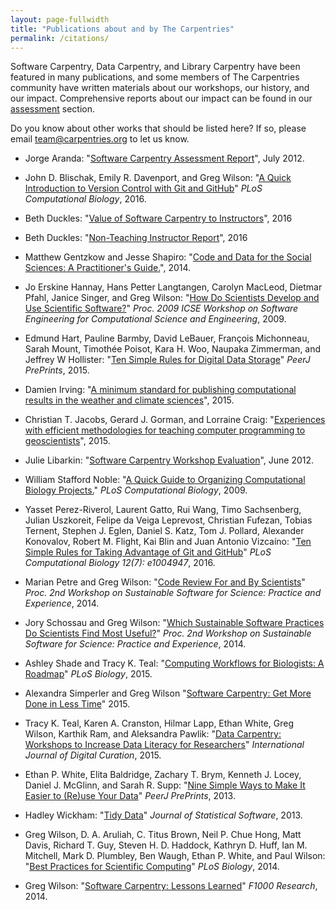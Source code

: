 ```yaml
---
layout: page-fullwidth
title: "Publications about and by The Carpentries"
permalink: /citations/
---
```


Software Carpentry, Data Carpentry, and Library Carpentry have been featured in many publications, and some members of The Carpentries community have written materials about our workshops, our history, and our impact. Comprehensive reports about our impact can be found in our <a href="{{site.url}}/assessment/">assessment</a> section. 

Do you know about other works that should be listed here? If so, please email <a href="mailto:team@carpentries.org">team@carpentries.org</a> to let us know.

<ul>

  <li>
    <p>
      Jorge Aranda: "<a href="https://software-carpentry.org/files/bib/aranda-assessment-2012-07.pdf">Software Carpentry Assessment Report</a>",
      July 2012.
    </p>
  </li>

  <li>
    <p>
      John D. Blischak, Emily R. Davenport, and Greg Wilson:
      "<a href="http://journals.plos.org/ploscompbiol/article?id=10.1371/journal.pcbi.1004668">A Quick Introduction to Version Control with Git and GitHub</a>"
      <em>PLoS Computational Biology</em>,
      2016.
    </p>
  </li>

  <li>
    <p>
      Beth Duckles:
      "<a href="https://software-carpentry.org/files/bib/duckles-instructor-engagement-2016.pdf">Value of Software Carpentry to Instructors</a>",
      2016
    </p>
  </li>

  <li>
    <p>
      Beth Duckles:
      "<a href="https://software-carpentry.org/files/bib/duckles-non-instructor-report-2016.pdf">Non-Teaching Instructor Report</a>",
      2016
    </p>
  </li>

  <li>
    <p>
      Matthew Gentzkow and Jesse Shapiro:
      "<a href="https://people.stanford.edu/gentzkow/sites/default/files/codeanddata.pdf">Code and Data for the Social Sciences: A Practitioner's Guide.</a>",
      2014.
    </p>
  </li>

  <li>
    <p>
      Jo Erskine Hannay, Hans Petter Langtangen, Carolyn MacLeod, Dietmar Pfahl, Janice Singer, and Greg Wilson:
      "<a href="https://software-carpentry.org/files/bib/secse-survey-2009.pdf">How Do Scientists Develop and Use Scientific Software?</a>"
      <cite><em>Proc. 2009 ICSE Workshop on Software Engineering for Computational Science and Engineering</em></cite>,
      2009.
    </p>
  </li>

  <li>
    <p>
      Edmund Hart, Pauline Barmby, David LeBauer, Fran&ccedil;ois Michonneau, Sarah Mount, Timoth&eacute;e Poisot, Kara H. Woo,
      Naupaka Zimmerman, and Jeffrey W Hollister:
      "<a href="https://peerj.com/preprints/1448/">Ten Simple Rules for Digital Data Storage</a>"
      <cite><em>PeerJ PrePrints</em></cite>,
      2015.
    </p>
  </li>

  <li>
    <p>
      Damien Irving:
      "<a href="http://journals.ametsoc.org/doi/abs/10.1175/BAMS-D-15-00010.1">A minimum standard for publishing computational results in the weather and climate sciences</a>",
      2015.
    </p>
  </li>

  <li>
    <p>
      Christian T. Jacobs, Gerard J. Gorman, and Lorraine Craig:
      "<a href="http://arxiv.org/abs/1505.05425">Experiences with efficient methodologies for teaching computer programming to geoscientists</a>",
      2015.
    </p>
  </li>

  <li>
    <p>
      Julie Libarkin:
      "<a href="https://software-carpentry.org/files/bib/libarkin-assessment-report-2012-06.pdf">Software Carpentry Workshop Evaluation</a>",
      June 2012.
    </p>
  </li>

  <li>
    <p>
      William Stafford Noble:
      "<a href="http://journals.plos.org/ploscompbiol/article?id=10.1371/journal.pcbi.1000424">A Quick Guide to Organizing Computational Biology Projects.</a>"
      <cite><em>PLoS Computational Biology</em></cite>,
      2009.
    </p>
  </li>

  <li>
    <p>
      Yasset Perez-Riverol, Laurent Gatto, Rui Wang, Timo Sachsenberg, Julian Uszkoreit, Felipe da Veiga Leprevost, 
      Christian Fufezan, Tobias Ternent, Stephen J. Eglen, Daniel S. Katz, Tom J. Pollard, Alexander Konovalov, 
      Robert M. Flight, Kai Blin and Juan Antonio Vizcaíno:
      "<a href="http://dx.doi.org/10.1371/journal.pcbi.1004947">Ten Simple Rules for Taking Advantage of Git and GitHub</a>"
      <cite><em>PLoS Computational Biology</em> 12(7): e1004947</cite>,
      2016.
    </p>
  </li>

  <li>
    <p>
      Marian Petre and Greg Wilson:
      "<a href="http://arxiv.org/abs/1407.5648">Code Review For and By Scientists</a>"
      <cite><em>Proc. 2nd Workshop on Sustainable Software for Science: Practice and Experience</em></cite>,
      2014.
    </p>
  </li>

  <li>
    <p>
      Jory Schossau and Greg Wilson:
      "<a href="http://arxiv.org/abs/1407.6220">Which Sustainable Software Practices Do Scientists Find Most Useful?</a>"
      <cite><em>Proc. 2nd Workshop on Sustainable Software for Science: Practice and Experience</em></cite>,
      2014.
    </p>
  </li>

  <li>
    <p>
      Ashley Shade and Tracy K. Teal:
      "<a href="http://www.ncbi.nlm.nih.gov/pmc/articles/PMC4658184/">Computing Workflows for Biologists: A Roadmap</a>"
      <cite><em>PLoS Biology</em></cite>,
      2015.
    </p>
  </li>

  <li>
    <p>
      Alexandra Simperler and Greg Wilson
      "<a href="http://arxiv.org/abs/1506.02575">Software Carpentry: Get More Done in Less Time</a>"
      2015.
    </p>
  </li>

  <li>
    <p>
      Tracy K. Teal, Karen A. Cranston, Hilmar Lapp, Ethan White, Greg Wilson, Karthik Ram, and Aleksandra Pawlik:
      "<a href="http://ijdc.net/index.php/ijdc/article/view/10.1.135">Data Carpentry: Workshops to Increase Data Literacy for Researchers</a>"
      <cite><em>International Journal of Digital Curation</em></cite>,
      2015.
    </p>
  </li>

  <li>
    <p>
      Ethan P. White, Elita Baldridge, Zachary T. Brym, Kenneth J. Locey, Daniel J. McGlinn, and Sarah R. Supp:
      "<a href="https://peerj.com/preprints/7/">Nine Simple Ways to Make It Easier to (Re)use Your Data</a>"
      <cite><em>PeerJ PrePrints</em></cite>,
      2013.
    </p>
  </li>

  <li>
    <p>
      Hadley Wickham:
      "<a href="http://www.jstatsoft.org/index.php/jss/article/view/v059i10/">Tidy Data</a>"
      <cite></em>Journal of Statistical Software</em></cite>,
      2013.
    </p>
  </li>

  <li>
    <p>
      Greg Wilson, D. A. Aruliah, C. Titus Brown, Neil P. Chue Hong, Matt Davis, Richard T. Guy, Steven H. D. Haddock, Kathryn D. Huff,
      Ian M. Mitchell, Mark D. Plumbley, Ben Waugh, Ethan P. White, and Paul Wilson:
      "<a href="http://journals.plos.org/plosbiology/article?id=10.1371/journal.pbio.1001745">Best Practices for Scientific Computing</a>"
      <cite><em>PLoS Biology</em></cite>,
      2014.
    </p>
  </li>

  <li>
    <p>
      Greg Wilson:
      "<a href="http://f1000research.com/articles/3-62/v2">Software Carpentry: Lessons Learned</a>"
      <cite><em>F1000 Research</em></cite>,
      2014.
    </p>
  </li>

</ul>
